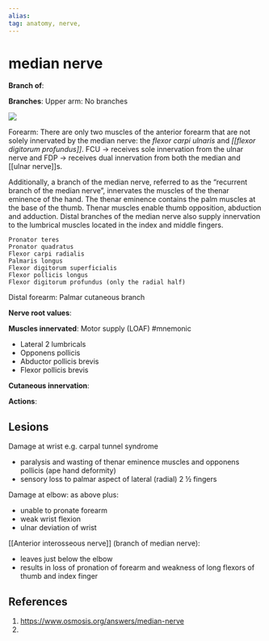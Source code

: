 ```yaml
---
alias: 
tag: anatomy, nerve, 
---
```

# median nerve

**Branch of**: 

**Branches**: 
Upper arm: No branches

![](https://d16qt3wv6xm098.cloudfront.net/LgYmNtgjSyCE6Ehypmzd3haxRmaFzC_N/_.png)

Forearm:
There are only two muscles of the anterior forearm that are not solely innervated by the median nerve: the *flexor carpi ulnaris* and *[[flexor digitorum profundus]]*. 
FCU -> receives sole innervation from the ulnar nerve and 
FDP -> receives dual innervation from both the median and [[ulnar nerve]]s.

Additionally, a branch of the median nerve, referred to as the “recurrent branch of the median nerve”, innervates the muscles of the thenar eminence of the hand. The thenar eminence contains the palm muscles at the base of the thumb. Thenar muscles enable thumb opposition, abduction and adduction. Distal branches of the median nerve also supply innervation to the lumbrical muscles located in the index and middle fingers.

	Pronator teres  
	Pronator quadratus  
	Flexor carpi radialis  
	Palmaris longus  
	Flexor digitorum superficialis  
	Flexor pollicis longus  
	Flexor digitorum profundus (only the radial half)

Distal forearm:
	Palmar cutaneous branch

**Nerve root values**: 

**Muscles innervated**: 
Motor supply (LOAF)  #mnemonic
-   Lateral 2 lumbricals
-   Opponens pollicis
-   Abductor pollicis brevis
-   Flexor pollicis brevis

**Cutaneous innervation**: 

**Actions**: 

## Lesions
Damage at wrist e.g. carpal tunnel syndrome
-   paralysis and wasting of thenar eminence muscles and opponens pollicis (ape hand deformity)
-   sensory loss to palmar aspect of lateral (radial) 2 ½ fingers

  
Damage at elbow: as above plus:  
-   unable to pronate forearm
-   weak wrist flexion
-   ulnar deviation of wrist

  
[[Anterior interosseous nerve]] (branch of median nerve): 
-   leaves just below the elbow
-   results in loss of pronation of forearm and weakness of long flexors of thumb and index finger


## References
1. https://www.osmosis.org/answers/median-nerve
2. 
